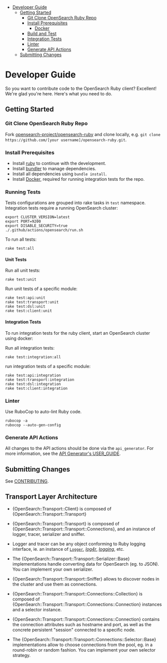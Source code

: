 - [Developer Guide](#developer-guide)
  - [Getting Started](#getting-started)
    - [Git Clone OpenSearch Ruby Repo](#git-clone-opensearch-ruby-repo)
    - [Install Prerequisites](#install-prerequisites)
      - [Docker](#docker)
    - [Build and Test](#build-and-test)
    - [Integration Tests](#integration-tests)
    - [Linter](#linter)
    - [Generate API Actions](#generate-api-actions)
  - [Submitting Changes](#submitting-changes)

# Developer Guide

So you want to contribute code to the OpenSearch Ruby client? Excellent! We're glad you're here. Here's what you need to do.

## Getting Started

### Git Clone OpenSearch Ruby Repo

Fork [opensearch-project/opensearch-ruby](https://github.com/opensearch-project/opensearch-ruby) and clone locally, e.g. `git clone https://github.com/[your username]/opensearch-ruby.git`.

### Install Prerequisites

- Install [ruby](https://www.ruby-lang.org/en/documentation/installation/) to continue with the development.
- Install [bundler](https://bundler.io/) to manage dependencies.
- Install all dependencies using `bundle install`.
- Install [Docker](https://docs.docker.com/install/), required for running integration tests for the repo.

### Running Tests

Tests configurations are grouped into rake tasks in `test` namespace. Integration tests require a running OpenSearch cluster:

```
export CLUSTER_VERSION=latest
export PORT=9200
export DISABLE_SECURITY=true
./.github/actions/opensearch/run.sh
```

To run all tests:
```shell
rake test:all
```

#### Unit Tests

Run all unit tests:
```shell
rake test:unit
```

Run unit tests of a specific module:
```shell
rake test:api:unit
rake test:transport:unit
rake test:dsl:unit
rake test:client:unit
```

#### Integration Tests

To run integration tests for the ruby client, start an OpenSearch cluster using docker:



Run all integration tests:
```shell
rake test:integration:all
```

run integration tests of a specific module:

```shell
rake test:api:integration
rake test:transport:integration
rake test:dsl:integration
rake test:client:integration
```

### Linter

Use RuboCop to auto-lint Ruby code.

```
rubocop -a
rubocop --auto-gen-config
```

### Generate API Actions

All changes to the API actions should be done via the `api_generator`. For more information, see the [API Generator's USER_GUIDE](./api_generator/USER_GUIDE.md).

## Submitting Changes

See [CONTRIBUTING](CONTRIBUTING.md).

## Transport Layer Architecture

* {OpenSearch::Transport::Client} is composed of {OpenSearch::Transport::Transport}

* {OpenSearch::Transport::Transport} is composed of {OpenSearch::Transport::Transport::Connections}, and an instance of logger, tracer, serializer and sniffer.

* Logger and tracer can be any object conforming to Ruby logging interface, ie. an instance of [`Logger`](http://www.ruby-doc.org/stdlib-1.9.3/libdoc/logger/rdoc/Logger.html), [_log4r_](https://rubygems.org/gems/log4r), [_logging_](https://github.com/TwP/logging/), etc.

* The {OpenSearch::Transport::Transport::Serializer::Base} implementations handle converting data for OpenSearch (eg. to JSON). You can implement your own serializer.

* {OpenSearch::Transport::Transport::Sniffer} allows to discover nodes in the cluster and use them as connections.

* {OpenSearch::Transport::Transport::Connections::Collection} is composed of {OpenSearch::Transport::Transport::Connections::Connection} instances and a selector instance.

* {OpenSearch::Transport::Transport::Connections::Connection} contains the connection attributes such as hostname and port, as well as the concrete persistent "session" connected to a specific node.

* The {OpenSearch::Transport::Transport::Connections::Selector::Base} implementations allow to choose connections from the pool, eg. in a round-robin or random fashion. You can implement your own selector strategy.
